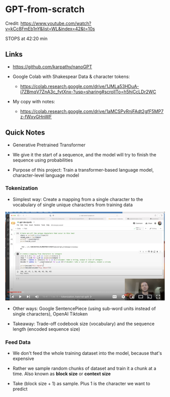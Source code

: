 # GPT-from-scratch

Credit: https://www.youtube.com/watch?v=kCc8FmEb1nY&list=WL&index=42&t=10s

STOPS at 42:20 min

## Links

- https://github.com/karpathy/nanoGPT

- Google Colab with Shakespear Data & character tokens: 
  - https://colab.research.google.com/drive/1JMLa53HDuA-i7ZBmqV7ZnA3c_fvtXnx-?usp=sharing#scrollTo=h5hjCcLDr2WC

- My copy with notes: 
  - https://colab.research.google.com/drive/1aMCSPvRnjFAdt2gfF5MP7z-fWxyGHnWF

## Quick Notes

- Generative Pretrained Transformer

- We give it the start of a sequence, and the model will try to finish the sequence using probabilities

- Purpose of this project: Train a transformer-based language model, character-level language model

### Tokenization

- Simplest way: Create a mapping from a single character to the vocabulary of single unique characters from training data

![](./images/Screenshot%202024-03-15%20at%206.06.48%20PM.png)

- Other ways: Google SentencePiece (using sub-word units instead of single characters), OpenAI Tiktoken

- Takeaway: Trade-off codebook size (vocabulary) and the sequence length (encoded sequence size)

### Feed Data

- We don't feed the whole training dataset into the model, because that's expensive

- Rather we sample random chunks of dataset and train it a chunk at a time. Also known as **block size** or **context size**

- Take (block size + 1) as sample. Plus 1 is the character we want to predict